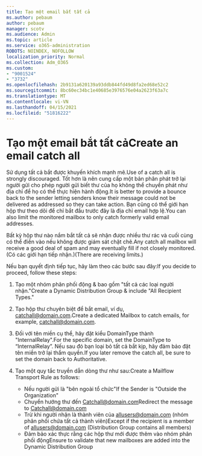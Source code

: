 ```yaml
---
title: Tạo một email bắt tất cả
ms.author: pebaum
author: pebaum
manager: scotv
ms.audience: Admin
ms.topic: article
ms.service: o365-administration
ROBOTS: NOINDEX, NOFOLLOW
localization_priority: Normal
ms.collection: Adm_O365
ms.custom:
- "9001524"
- "3732"
ms.openlocfilehash: 2b9131a620139a93ddb844fd49d8fa2ed68e52c2
ms.sourcegitcommit: 8bc60ec34bc1e40685e3976576e04a2623f63a7c
ms.translationtype: MT
ms.contentlocale: vi-VN
ms.lasthandoff: 04/15/2021
ms.locfileid: "51816222"
---
```

# <a name="create-an-email-catch-all"></a><span data-ttu-id="a50f5-102">Tạo một email bắt tất cả</span><span class="sxs-lookup"><span data-stu-id="a50f5-102">Create an email catch all</span></span>

<span data-ttu-id="a50f5-103">Sử dụng tất cả bắt được khuyến khích mạnh mẽ.</span><span class="sxs-lookup"><span data-stu-id="a50f5-103">Use of a catch all is strongly discouraged.</span></span> <span data-ttu-id="a50f5-104">Tốt hơn là nên cung cấp một bản phân phát trở lại người gửi cho phép người gửi biết thư của họ không thể chuyển phát như địa chỉ để họ có thể thực hiện hành động.</span><span class="sxs-lookup"><span data-stu-id="a50f5-104">It is better to provide a bounce back to the sender letting senders know their message could not be delivered as addressed so they can take action.</span></span> <span data-ttu-id="a50f5-105">Bạn cũng có thể giới hạn hộp thư theo dõi để chỉ bắt đầu trước đây là địa chỉ email hợp lệ.</span><span class="sxs-lookup"><span data-stu-id="a50f5-105">You can also limit the monitored mailbox to only catch formerly valid email addresses.</span></span> 

<span data-ttu-id="a50f5-106">Bất kỳ hộp thư nào nắm bắt tất cả sẽ nhận được nhiều thư rác và cuối cùng có thể điền vào nếu không được giám sát chặt chẽ.</span><span class="sxs-lookup"><span data-stu-id="a50f5-106">Any catch all mailbox will receive a good deal of spam and may eventually fill if not closely monitored.</span></span> <span data-ttu-id="a50f5-107">(Có các giới hạn tiếp nhận.)</span><span class="sxs-lookup"><span data-stu-id="a50f5-107">(There are receiving limits.)</span></span> 

<span data-ttu-id="a50f5-108">Nếu bạn quyết định tiếp tục, hãy làm theo các bước sau đây:</span><span class="sxs-lookup"><span data-stu-id="a50f5-108">If you decide to proceed, follow these steps:</span></span>

1. <span data-ttu-id="a50f5-109">Tạo một nhóm phân phối động & bao gồm "tất cả các loại người nhận."</span><span class="sxs-lookup"><span data-stu-id="a50f5-109">Create a Dynamic Distribution Group & include "All Recipient Types."</span></span>

2. <span data-ttu-id="a50f5-110">Tạo hộp thư chuyên biệt để bắt email, ví dụ, catchall@domain.com.</span><span class="sxs-lookup"><span data-stu-id="a50f5-110">Create a dedicated Mailbox to catch emails, for example, catchall@domain.com.</span></span>

3. <span data-ttu-id="a50f5-111">Đối với tên miền cụ thể, hãy đặt kiểu DomainType thành "InternalRelay".</span><span class="sxs-lookup"><span data-stu-id="a50f5-111">For the specific domain, set the DomainType to “InternalRelay”.</span></span> <span data-ttu-id="a50f5-112">Nếu sau đó bạn loại bỏ tất cả bắt kịp, hãy đảm bảo đặt tên miền trở lại thẩm quyền.</span><span class="sxs-lookup"><span data-stu-id="a50f5-112">If you later remove the catch all, be sure to set the domain back to Authoritative.</span></span>

4. <span data-ttu-id="a50f5-113">Tạo một quy tắc truyền dẫn dòng thư như sau:</span><span class="sxs-lookup"><span data-stu-id="a50f5-113">Create a Mailflow Transport Rule as follows:</span></span>

    - <span data-ttu-id="a50f5-114">Nếu người gửi là "bên ngoài tổ chức"</span><span class="sxs-lookup"><span data-stu-id="a50f5-114">If the Sender is "Outside the Organization"</span></span>
    - <span data-ttu-id="a50f5-115">Chuyển hướng thư đến Catchall@domain.com</span><span class="sxs-lookup"><span data-stu-id="a50f5-115">Redirect the message to Catchall@domain.com</span></span>
    - <span data-ttu-id="a50f5-116">Trừ khi người nhận là thành viên của allusers@domain.com (nhóm phân phối chứa tất cả thành viên)</span><span class="sxs-lookup"><span data-stu-id="a50f5-116">Except if the recipient is a member of allusers@domain.com (Distribution Group contains all members)</span></span>
    - <span data-ttu-id="a50f5-117">Đảm bảo xác thực rằng các hộp thư mới được thêm vào nhóm phân phối động</span><span class="sxs-lookup"><span data-stu-id="a50f5-117">Ensure to validate that new mailboxes are added into the Dynamic Distribution Group</span></span>
